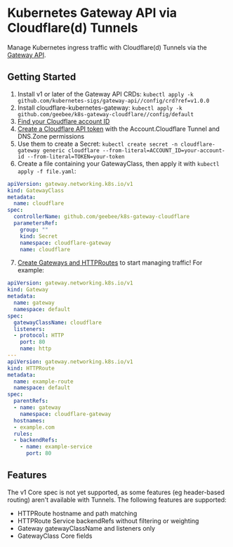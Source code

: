 # Kubernetes Gateway API via Cloudflare(d) Tunnels

Manage Kubernetes ingress traffic with Cloudflare(d) Tunnels via the [Gateway API](https://gateway-api.sigs.k8s.io/).

## Getting Started

1. Install v1 or later of the Gateway API CRDs: `kubectl apply -k github.com/kubernetes-sigs/gateway-api//config/crd?ref=v1.0.0`
2. Install cloudflare-kubernetes-gateway: `kubectl apply -k github.com/geebee/k8s-gateway-cloudflare//config/default`
3. [Find your Cloudflare account ID](https://developers.cloudflare.com/fundamentals/setup/find-account-and-zone-ids/)
3. [Create a Cloudflare API token](https://developers.cloudflare.com/fundamentals/api/get-started/create-token/) with the Account.Cloudflare Tunnel and DNS.Zone permissions
4. Use them to create a Secret: `kubectl create secret -n cloudflare-gateway generic cloudflare --from-literal=ACCOUNT_ID=your-account-id --from-literal=TOKEN=your-token`
5. Create a file containing your GatewayClass, then apply it with `kubectl apply -f file.yaml`:

```yaml
apiVersion: gateway.networking.k8s.io/v1
kind: GatewayClass
metadata:
  name: cloudflare
spec:
  controllerName: github.com/geebee/k8s-gateway-cloudflare
  parametersRef:
    group: ""
    kind: Secret
    namespace: cloudflare-gateway
    name: cloudflare
```
7. [Create Gateways and HTTPRoutes](https://gateway-api.sigs.k8s.io/guides/http-routing/) to start managing traffic! For example:

```yaml
apiVersion: gateway.networking.k8s.io/v1
kind: Gateway
metadata:
  name: gateway
  namespace: default
spec:
  gatewayClassName: cloudflare
  listeners:
  - protocol: HTTP
    port: 80
    name: http
---
apiVersion: gateway.networking.k8s.io/v1
kind: HTTPRoute
metadata:
  name: example-route
  namespace: default
spec:
  parentRefs:
  - name: gateway
    namespace: cloudflare-gateway
  hostnames:
  - example.com
  rules:
  - backendRefs:
    - name: example-service
      port: 80
```

## Features

The v1 Core spec is not yet supported, as some features (eg header-based routing) aren't available with Tunnels. The following features are supported:

* HTTPRoute hostname and path matching
* HTTPRoute Service backendRefs without filtering or weighting
* Gateway gatewayClassName and listeners only
* GatewayClass Core fields

<!-- * HTTPRoute Gateway parentRefs, without sectionName
* HTTPRoute hostnames, but not listener filtering or precedence
* HTTPRoute rule path match only
* HTTPRoute backendRefs without filtering or weighting
* Gateway gatewayClassName, listeners aren't validated
* GatewayClass Core fields -->

